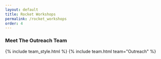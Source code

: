 ```yaml
---
layout: default
title: Rocket Workshops
permalink: /rocket_workshops
order: 4
---
```



### Meet The Outreach Team

{% include team_style.html %}
{% include team.html team="Outreach" %}
